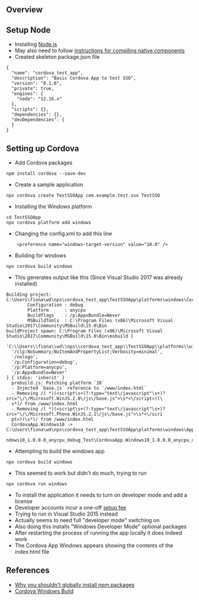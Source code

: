 ## Overview

## Setup Node

* Installing [Node.js](https://nodejs.org/en/)
* May also need to follow [instructions for compiling native components](https://github.com/nodejs/node-gyp#on-windows)
* Created skeleton package.json file

```
{
  "name": "cordova_test_app",
  "description": "Basic Cordova App to test SSO",
  "version": "0.1.0",
  "private": true,
  "engines": {
    "node": "12.16.x"
  },
  "scripts": {},
  "dependencies": {},
  "devDependencies": {
  }
}
```

## Setting up Cordova

* Add Cordova packages

```
npm install cordova --save-dev
```

* Create a sample application

```
npx cordova create TestSSOApp com.example.test.sso TestSSO
```

* Installing the Windows platform

```
cd TestSSOApp
npx cordova platform add windows
```

* Changing the config.xml to add this line

```
    <preference name="windows-target-version" value="10.0" />
```

* Building for windows

```
npx cordova build windows
```

* This generates output like this (Since Visual Studio 2017 was already installed)

```
Building project: C:\Users\fiona\wd\nps\cordova_test_app\TestSSOApp\platforms\windows\CordovaApp.Windows10.jsproj
        Configuration : debug
        Platform      : anycpu
        Buildflags    : /p:AppxBundle=Never
        MSBuildTools  : C:\Program Files (x86)\Microsoft Visual Studio\2017\Community\MSBuild\15.0\Bin
buildProject spawn: C:\Program Files (x86)\Microsoft Visual Studio\2017\Community\MSBuild\15.0\Bin\msbuild [
  'C:\\Users\\fiona\\wd\\nps\\cordova_test_app\\TestSSOApp\\platforms\\windows\\CordovaApp.Windows10.jsproj',
  '/clp:NoSummary;NoItemAndPropertyList;Verbosity=minimal',
  '/nologo',
  '/p:Configuration=debug',
  '/p:Platform=anycpu',
  '/p:AppxBundle=Never'
] { stdio: 'inherit' }
  prebuild.js: Patching platform `10`
  - Injected `base.js` reference to `/www/index.html`
  - Removing /( *)(<script\s+(?:type="text\/javascript"\s+)?src="\/\/Microsoft.WinJS.2.0\/js\/base.js">\s*<\/script>)(\
  s*)/ from /www/index.html
  - Removing /( *)(<script\s+(?:type="text\/javascript"\s+)?src="\/\/Microsoft.Phone.WinJS.2.1\/js\/base.js">\s*<\/scri
  pt>)(\s*)/ from /www/index.html
  CordovaApp.Windows10 -> C:\Users\fiona\wd\nps\cordova_test_app\TestSSOApp\platforms\windows\AppPackages\CordovaApp.Wi
  ndows10_1.0.0.0_anycpu_debug_Test\CordovaApp.Windows10_1.0.0.0_anycpu_debug.appx
```

* Attempting to build the windows app

```
npx cordova build windows
```

* This seemed to work but didn't do much, trying to run

```
npx cordova run windows
```

* To install the application it needs to turn on developer mode and add a license
* Developer accounts incur a one-off [setup fee](https://docs.microsoft.com/en-gb/windows/uwp/publish/account-types-locations-and-fees)
* Trying to run in Visual Studio 2015 instead
* Actually seems to need full "developer mode" switching on
* Also doing this installs "Windows Developer Mode" optional packages
* After restarting the process of running the app locally it does indeed work
* The Cordova App Windows appears showing the contents of the index.html file


## References

* [Why you shouldn't globally install npm packages](https://medium.com/@rajeshnaroth/never-do-npm-global-install-1201c44334bf)
* [Cordova Windows Build](https://cordova.apache.org/docs/en/latest/guide/platforms/windows/index.html#requirements-and-support)
